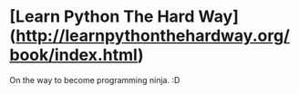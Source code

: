 # [Learn Python The Hard Way] (http://learnpythonthehardway.org/book/index.html)
On the way to become programming ninja. :D
